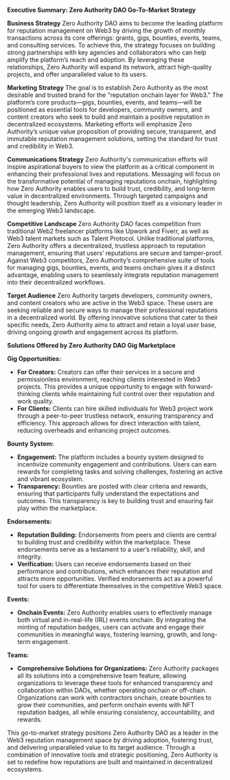 **Executive Summary: 
Zero Authority DAO Go-To-Market Strategy**

**Business Strategy**
Zero Authority DAO aims to become the leading platform for reputation management on Web3 by driving the growth of monthly transactions across its core offerings: grants, gigs, bounties, events, teams, and consulting services. To achieve this, the strategy focuses on building strong partnerships with key agencies and collaborators who can help amplify the platform’s reach and adoption. By leveraging these relationships, Zero Authority will expand its network, attract high-quality projects, and offer unparalleled value to its users.

**Marketing Strategy**
The goal is to establish Zero Authority as the most desirable and trusted brand for the "reputation onchain layer for Web3." The platform’s core products—gigs, bounties, events, and teams—will be positioned as essential tools for developers, community owners, and content creators who seek to build and maintain a positive reputation in decentralized ecosystems. Marketing efforts will emphasize Zero Authority’s unique value proposition of providing secure, transparent, and immutable reputation management solutions, setting the standard for trust and credibility in Web3.

**Communications Strategy**
Zero Authority's communication efforts will inspire aspirational buyers to view the platform as a critical component in enhancing their professional lives and reputations. Messaging will focus on the transformative potential of managing reputations onchain, highlighting how Zero Authority enables users to build trust, credibility, and long-term value in decentralized environments. Through targeted campaigns and thought leadership, Zero Authority will position itself as a visionary leader in the emerging Web3 landscape.

**Competitive Landscape**
Zero Authority DAO faces competition from traditional Web2 freelancer platforms like Upwork and Fiverr, as well as Web3 talent markets such as Talent Protocol. Unlike traditional platforms, Zero Authority offers a decentralized, trustless approach to reputation management, ensuring that users’ reputations are secure and tamper-proof. Against Web3 competitors, Zero Authority’s comprehensive suite of tools for managing gigs, bounties, events, and teams onchain gives it a distinct advantage, enabling users to seamlessly integrate reputation management into their decentralized workflows.

**Target Audience**
Zero Authority targets developers, community owners, and content creators who are active in the Web3 space. These users are seeking reliable and secure ways to manage their professional reputations in a decentralized world. By offering innovative solutions that cater to their specific needs, Zero Authority aims to attract and retain a loyal user base, driving ongoing growth and engagement across its platform.

**Solutions Offered by Zero Authority DAO Gig Marketplace**

**Gig Opportunities:**
- **For Creators:** Creators can offer their services in a secure and permissionless environment, reaching clients interested in Web3 projects. This provides a unique opportunity to engage with forward-thinking clients while maintaining full control over their reputation and work quality.
- **For Clients:** Clients can hire skilled individuals for Web3 project work through a peer-to-peer trustless network, ensuring transparency and efficiency. This approach allows for direct interaction with talent, reducing overheads and enhancing project outcomes.

**Bounty System:**
- **Engagement:** The platform includes a bounty system designed to incentivize community engagement and contributions. Users can earn rewards for completing tasks and solving challenges, fostering an active and vibrant ecosystem.
- **Transparency:** Bounties are posted with clear criteria and rewards, ensuring that participants fully understand the expectations and outcomes. This transparency is key to building trust and ensuring fair play within the marketplace.

**Endorsements:**
- **Reputation Building:** Endorsements from peers and clients are central to building trust and credibility within the marketplace. These endorsements serve as a testament to a user’s reliability, skill, and integrity.
- **Verification:** Users can receive endorsements based on their performance and contributions, which enhances their reputation and attracts more opportunities. Verified endorsements act as a powerful tool for users to differentiate themselves in the competitive Web3 space.

**Events:**
- **Onchain Events:** Zero Authority enables users to effectively manage both virtual and in-real-life (IRL) events onchain. By integrating the minting of reputation badges, users can activate and engage their communities in meaningful ways, fostering learning, growth, and long-term engagement.

**Teams:**
- **Comprehensive Solutions for Organizations:** Zero Authority packages all its solutions into a comprehensive team feature, allowing organizations to leverage these tools for enhanced transparency and collaboration within DAOs, whether operating onchain or off-chain. Organizations can work with contractors onchain, create bounties to grow their communities, and perform onchain events with NFT reputation badges, all while ensuring consistency, accountability, and rewards.

This go-to-market strategy positions Zero Authority DAO as a leader in the Web3 reputation management space by driving adoption, fostering trust, and delivering unparalleled value to its target audience. Through a combination of innovative tools and strategic positioning, Zero Authority is set to redefine how reputations are built and maintained in decentralized ecosystems.
